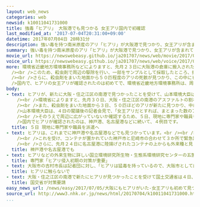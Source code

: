 ```yaml
---
layout: web_news
categories: web
newsid: k10011041731000
title: 強毒「ヒアリ」 大阪港でも見つかる 女王アリ国内で初確認
last_modified_at: '2017-07-04T20:31:00+09:00'
datetime: 2017年07月04日 20時31分
description: 強い毒を持つ南米原産のアリ「ヒアリ」が大阪港で見つかり、女王アリが含まれていたことが環境省の調査でわかりました。国内でヒアリの女王アリが見つかったのは初めてで、環境省は、周辺で繁殖していないかどうか引き続き調べることにしています。
summary: 強い毒を持つ南米原産のアリ「ヒアリ」が大阪港で見つかり、女王アリが含まれていたことが環境省の調査でわかりました。国内でヒアリの女王アリが見つかったのは初めてで、環境省は、周辺で繁殖していないかどうか引き続き調べることにしています。
movie_url: https://newswebeasy.github.io/ja201707/news/web/movie/2017/07/05/k10011041731000.mp4
voice_url: https://newswebeasy.github.io/ja201707/news/web/voice/2017/07/05/k10011041731000.mp3
more: 環境省近畿地方環境事務所などによりますと、先月２３日に大阪港の倉庫に搬入されたコンテナから外来種の「アカカミアリ」が確認されたため、先月３０日、周辺で専門家による緊急調査を行ったところ、地面から「アカカミアリ」や「ヒアリ」と見られるまとまった数のアリが見つかりました。<br
  /><br />このため、殺虫剤で周辺の駆除を行い、一部をサンプルとして採取したところ、採集したうちの１０匹が「ヒアリ」だとわかりました。<br /><br />「ヒアリ」は、これまで神戸港や名古屋港で見つかっていますが、大阪港で確認されたのは今回が初めてです。<br
  /><br />さらに、殺虫剤をまいた地面から５０匹程度のアリの死骸が見つかり、この中にヒアリの女王アリが含まれていたことが新たに確認されました。<br /><br
  />国内で、ヒアリの女王アリが確認されたのは初めてで、環境省近畿地方環境事務所は、周辺で繁殖していないかどうか引き続き調査を進めることにしています。
body:
- text: ヒアリが、新たに大阪・住之江区の南港で見つかったことを受けて、山本環境大臣は４日の会見で「防除に注力することが大切だ」と述べ、５日、現地に専門家や職員を派遣し、周辺に広がっていないか詳しく調査することを明らかにしました。<br
    /><br />環境省によりますと、先月３０日、大阪・住之江区の南港のアスファルトの割れ目などから多数のアリが見つかり、殺虫剤で周辺の駆除を行うとともに、専門家が一部を詳しく調べた結果、３日、ヒアリだと確認されました。<br
    /><br />また、殺虫剤をまいた地面から３日、５０匹ほどのアリが新たに見つかり、中には女王アリと見られるアリも含まれていたということです。<br /><br
    />山本環境大臣は、４日の閣議後の記者会見で、「女王アリだとすれば、まとまった数のアリがいる可能性が高いと言える。いずれの場合も水際でしか見つかっていないので、防除に注力することが大切だ」と述べました。<br
    /><br />そのうえで周辺に広がっていないか確認するため、５日、現地に専門家や職員を派遣してさらに詳しく調査することを明らかにしました。<br /><br
    />国内でヒアリが確認されたのは、神戸港、名古屋港などに続いて、４例目です。
  title: ５日 現地に専門家や職員を派遣へ
- text: ヒアリは、これまでに神戸港や名古屋港などでも見つかっています。<br /><br />ヒアリが国内で初めて確認されたのは先月９日。中国・広東省から送られ神戸港で陸揚げされたコンテナを、保管場所の尼崎市で調べたところアリの巣が見つかり、専門機関でヒアリと確認されました。<br
    /><br />これを受け、コンテナが置かれていた神戸市と尼崎市の合わせて３か所で緊急調査が行われた結果、神戸港のコンテナ置き場の路面から見つかった１００匹程度のアリが、ヒアリだったことが新たにわかりました。<br
    /><br />さらに、先月２４日に名古屋港に陸揚げされたコンテナの上からも外来種と見られる７匹のアリが見つかり、環境省は、鑑定した２匹がヒアリだったと明らかにしました。
  title: 神戸港や名古屋港でも
- text: ヒアリなどの外来生物に詳しい国立環境研究所生物・生態系環境研究センターの五箇公一室長は「見つかったのはヒアリとしてはまだ小さい集団で、広がる前に発見できたといえる。よく探せば国際貨物が入るほかの港でも見つかる可能性は高いと考えられるので、モニタリングを強化し、地元の自治体と情報を共有して対策をとることが重要だ。侵入初期に対策をとって分布拡大を防いだニュージーランドのように、上陸してまもない状態の時に発見し、対策をとることが求められる」と話しています。
  title: 専門家「ヒアリ侵入初期の対策が重要」
- text: 大阪市の吉村市長は記者団に対し、「ヒアリは猛毒を持っているので、大阪市としてはまず、周辺の住民にヒアリに触らないよう注意喚起をしていきたい。そのうえで国と連携して、これ以上ヒアリが広がらないように水際で防止するために駆除に力を入れる」と述べました。
  title: ヒアリに触らないで
- text: 大阪・住之江区の南港で新たにヒアリが見つかったことを受けて国土交通省は４日、中国と定期航路を結んでいる全国６３の港の管理者に対して、コンテナ置き場に殺虫効果のある餌を設置するなどの対策をとるよう文書で要請しました。また、このほかの港の管理者に対しても作業を行う際には十分注意するとともに、もしヒアリと見られるアリが確認された場合は、国交省と環境省に速やかに通報するよう呼びかけています。
  title: 国交省が対策要請
easy_news_url: /news/easy/2017/07/05/大阪にもヒアリがいた-女王アリも初めて見つかった/
source_url: http://www3.nhk.or.jp/news/html/20170704/k10011041731000.html
...
```

